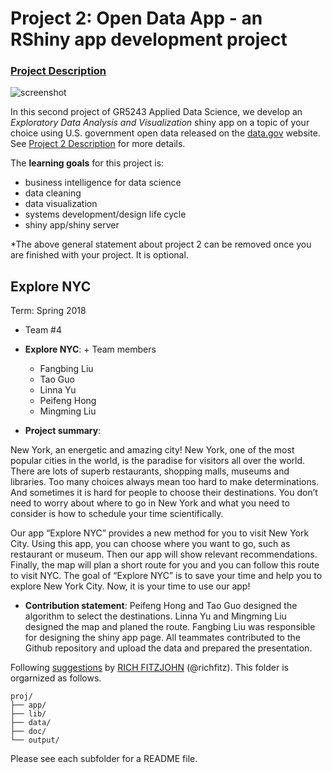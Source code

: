 # Project 2: Open Data App - an RShiny app development project

### [Project Description](doc/project2_desc.md)

![screenshot](doc/screenshot2.png)

In this second project of GR5243 Applied Data Science, we develop an *Exploratory Data Analysis and Visualization* shiny app on a topic of your choice using U.S. government open data released on the [data.gov](https://data.gov/) website. See [Project 2 Description](doc/project2_desc.md) for more details.  

The **learning goals** for this project is:

- business intelligence for data science
- data cleaning
- data visualization
- systems development/design life cycle
- shiny app/shiny server

*The above general statement about project 2 can be removed once you are finished with your project. It is optional.

## Explore NYC
Term: Spring 2018

+ Team #4
+ **Explore NYC**: + Team members
	+ Fangbing Liu
	+ Tao Guo
	+ Linna Yu
	+ Peifeng Hong
	+ Mingming Liu

+ **Project summary**:  

New York, an energetic and amazing city! New York, one of the most popular cities in the world, is the paradise for visitors all over the world. There are lots of superb restaurants, shopping malls, museums and libraries. Too many choices always mean too hard to make determinations. And sometimes it is hard for people to choose their destinations. You don’t need to worry about where to go in New York and what you need to consider is how to schedule your time scientifically. 

Our app “Explore NYC” provides a new method for you to visit New York City. Using this app, you can choose where you want to go, such as restaurant or museum. Then our app will show relevant recommendations. Finally, the map will plan a short route for you and you can follow this route to visit NYC. The goal of “Explore NYC” is to save your time and help you to explore New York City. Now, it is your time to use our app!


+ **Contribution statement**: 
Peifeng Hong and Tao Guo designed the algorithm to select the destinations. Linna Yu and Mingming Liu designed the map and planed the route. Fangbing Liu was responsible for designing the shiny app page. 
All teammates contributed to the Github repository and upload the data and prepared the presentation. 


Following [suggestions](http://nicercode.github.io/blog/2013-04-05-projects/) by [RICH FITZJOHN](http://nicercode.github.io/about/#Team) (@richfitz). This folder is orgarnized as follows.

```
proj/
├── app/
├── lib/
├── data/
├── doc/
└── output/
```

Please see each subfolder for a README file.

